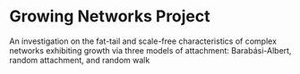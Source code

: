 # Growing Networks Project

An investigation on the fat-tail and scale-free characteristics of complex networks exhibiting growth via three models of attachment: Barabási-Albert, random attachment, and random walk
